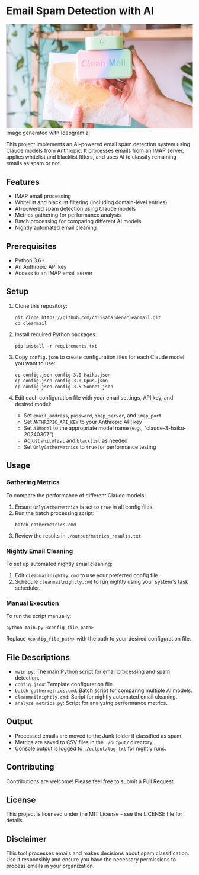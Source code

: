 # Email Spam Detection with AI
![Email Spam Detection](./docs/CleanMailsSplashImage.webp)
Image generated with Ideogram.ai

This project implements an AI-powered email spam detection system using Claude models from Anthropic. It processes emails from an IMAP server, applies whitelist and blacklist filters, and uses AI to classify remaining emails as spam or not.

## Features

- IMAP email processing
- Whitelist and blacklist filtering (including domain-level entries)
- AI-powered spam detection using Claude models
- Metrics gathering for performance analysis
- Batch processing for comparing different AI models
- Nightly automated email cleaning

## Prerequisites

- Python 3.6+
- An Anthropic API key
- Access to an IMAP email server

## Setup

1. Clone this repository:
   ```
   git clone https://github.com/chrisaharden/cleanmail.git
   cd cleanmail
   ```

2. Install required Python packages:
   ```
   pip install -r requirements.txt
   ```

3. Copy `config.json` to create configuration files for each Claude model you want to use:
   ```
   cp config.json config-3.0-Haiku.json
   cp config.json config-3.0-Opus.json
   cp config.json config-3.5-Sonnet.json
   ```

4. Edit each configuration file with your email settings, API key, and desired model:
   - Set `email_address`, `password`, `imap_server`, and `imap_port`
   - Set `ANTHROPIC_API_KEY` to your Anthropic API key
   - Set `AIModel` to the appropriate model name (e.g., "claude-3-haiku-20240307")
   - Adjust `whitelist` and `blacklist` as needed
   - Set `OnlyGatherMetrics` to `true` for performance testing

## Usage

### Gathering Metrics

To compare the performance of different Claude models:

1. Ensure `OnlyGatherMetrics` is set to `true` in all config files.
2. Run the batch processing script:
   ```
   batch-gathermetrics.cmd
   ```
3. Review the results in `./output/metrics_results.txt`.

### Nightly Email Cleaning

To set up automated nightly email cleaning:

1. Edit `cleanmailnightly.cmd` to use your preferred config file.
2. Schedule `cleanmailnightly.cmd` to run nightly using your system's task scheduler.

### Manual Execution

To run the script manually:

```
python main.py <config_file_path>
```

Replace `<config_file_path>` with the path to your desired configuration file.

## File Descriptions

- `main.py`: The main Python script for email processing and spam detection.
- `config.json`: Template configuration file.
- `batch-gathermetrics.cmd`: Batch script for comparing multiple AI models.
- `cleanmailnightly.cmd`: Script for nightly automated email cleaning.
- `analyze_metrics.py`: Script for analyzing performance metrics.

## Output

- Processed emails are moved to the Junk folder if classified as spam.
- Metrics are saved to CSV files in the `./output/` directory.
- Console output is logged to `./output/log.txt` for nightly runs.

## Contributing

Contributions are welcome! Please feel free to submit a Pull Request.

## License

This project is licensed under the MIT License - see the LICENSE file for details.

## Disclaimer

This tool processes emails and makes decisions about spam classification. Use it responsibly and ensure you have the necessary permissions to process emails in your organization.
